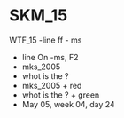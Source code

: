 # SKM_15
WTF_15 
-line ff - ms
- line On -ms, F2
- mks_2005
- whot is the ?
- mks_2005 + red
- whot is the ? + green
- May 05, week 04, day 24
